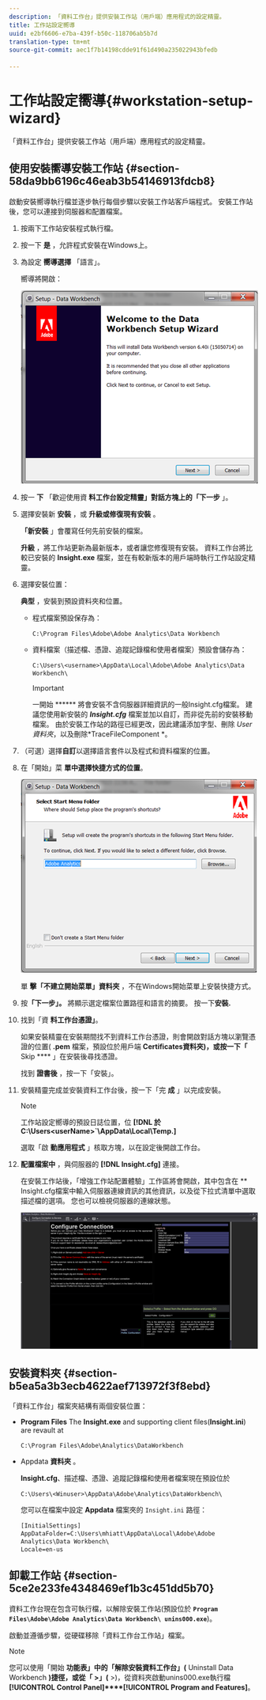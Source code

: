 ```yaml
---
description: 「資料工作台」提供安裝工作站（用戶端）應用程式的設定精靈。
title: 工作站設定嚮導
uuid: e2bf6606-e7ba-439f-b50c-118706ab5b7d
translation-type: tm+mt
source-git-commit: aec1f7b14198cdde91f61d490a235022943bfedb

---
```



# 工作站設定嚮導{#workstation-setup-wizard}

「資料工作台」提供安裝工作站（用戶端）應用程式的設定精靈。

## 使用安裝嚮導安裝工作站 {#section-58da9bb6196c46eab3b54146913fdcb8}

啟動安裝嚮導執行檔並逐步執行每個步驟以安裝工作站客戶端程式。 安裝工作站後，您可以連接到伺服器和配置檔案。

1. 按兩下工作站安裝程式執行檔。
1. 按一下 **是** ，允許程式安裝在Windows上。
1. 為設定 **嚮導選擇** 「語言」。

   嚮導將開啟：

   ![](assets/6_4_workstation_wizard.png)

1. 按一 **下** 「歡迎使用資 **料工作台設定精靈」對話方塊上的「下一步** 」。

1. 選擇安裝新 **安裝** ，或 **升級或修復現有安裝** 。

   **「新安裝** 」會覆寫任何先前安裝的檔案。

   **升級** ，將工作站更新為最新版本，或者讓您修復現有安裝。 資料工作台將比較已安裝的 **Insight.exe** 檔案，並在有較新版本的用戶端時執行工作站設定精靈。

1. 選擇安裝位置：

   **典型** ，安裝到預設資料夾和位置。

   * 程式檔案預設保存為：

      ```
      C:\Program Files\Adobe\Adobe Analytics\Data Workbench
      ```

   * 資料檔案（描述檔、憑證、追蹤記錄檔和使用者檔案）預設會儲存為：

      ```
      C:\Users\<username>\AppData\Local\Adobe\Adobe Analytics\Data Workbench\
      ```

      >[!IMPORTANT]
      >
      >一開始 ****** 將會安裝不含伺服器詳細資訊的一般Insight.cfg檔案。 建議您使用新安裝的 ***Insight.cfg*** 檔案並加以自訂，而非從先前的安裝移動檔案。 由於安裝工作站的路徑已經更改，因此建議添加字型、刪除 *User資料夾*，以及刪除*TraceFileComponent *。

1. （可選）選擇**自訂**以選擇語言套件以及程式和資料檔案的位置。
1. 在「開始」菜 **單中選擇快捷方式的位置**。

   ![](assets/6_4_workstation_wizard_folder.png)

   單 **擊「不建立開始菜單」資料夾** ，不在Windows開始菜單上安裝快捷方式。

1. 按&#x200B;**「下一步」。** 將顯示選定檔案位置路徑和語言的摘要。 按一下&#x200B;**安裝.**

1. 找到「資 **料工作台憑證」**。

   如果安裝精靈在安裝期間找不到資料工作台憑證，則會開啟對話方塊以瀏覽憑證的位置( **.pem** 檔案，預設位於用戶端 **Certificates資料夾)，或按一下「** Skip **** 」在安裝後尋找憑證。

   找到 **證書後** ，按一下「安裝」。

1. 安裝精靈完成並安裝資料工作台後，按一下「完 **成** 」以完成安裝。

   >[!NOTE]
   >
   >工作站設定嚮導的預設日誌位置，位 **[!DNL 於C:\Users\<userName>`\AppData\Local\Temp.]**

   選取「啟 **動應用程式** 」核取方塊，以在設定後開啟工作台。

1. **配置檔案中** ，與伺服器的 **[!DNL Insight.cfg]** 連接。

   在安裝工作站後，「增強工作站配置體驗」工作區將會開啟，其中包含在 [](/help/home/c-get-started/c-insght-config-param.md)** Insight.cfg檔案中輸入伺服器連線資訊的其他資訊，以及從下拉式清單中選取描述檔的選項。 您也可以檢視伺服器的連線狀態。

   ![](assets/6_4_workstation_install_conf_conn.png)

## 安裝資料夾 {#section-b5ea5a3b3ecb4622aef713972f3f8ebd}

「資料工作台」檔案夾結構有兩個安裝位置：

* **Program Files** The **Insight.exe** and supporting client files(**Insight.ini**) are revault at

   ```
   C:\Program Files\Adobe\Analytics\DataWorkbench
   ```

* Appdata **資料夾** 。

   **Insight.cfg**、描述檔、憑證、追蹤記錄檔和使用者檔案現在預設位於

   ```
   C:\Users\<Winuser>\AppData\Adobe\Analytics\DataWorkbench\ 
   ```

   您可以在檔案中設定 **Appdata** 檔案夾的 `Insight.ini` 路徑：

   ```
   [InitialSettings] 
   AppDataFolder=C:\Users\mhiatt\AppData\Local\Adobe\Adobe Analytics\Data Workbench\ 
   Locale=en-us
   ```

## 卸載工作站 {#section-5ce2e233fe4348469ef1b3c451dd5b70}

資料工作台現在包含可執行檔，以解除安裝工作站(預設位於 **`Program Files\Adobe\Adobe Analytics\Data Workbench\ unins000.exe`**)。

啟動並遵循步驟，從硬碟移除「資料工作台工作站」檔案。

>[!NOTE]
>
>您可以使用「開始 **功能表」中的「解除安裝資料工作台」(** Uninstall Data Workbench **)捷徑，或從「 >」(** >)，從資料夾啟動unins000.exe執行檔 **[!UICONTROL Control Panel]****[!UICONTROL Program and Features]**。
